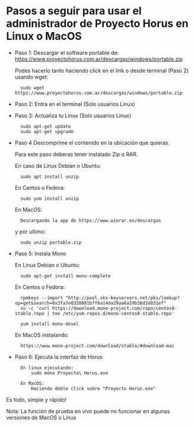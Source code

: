 # Pasos a seguir para usar el administrador de Proyecto Horus en Linux o MacOS

- Paso 1: Descargar el software portable de:
    https://www.proyectohorus.com.ar/descargas/windows/portable.zip
    
    Podes hacerlo tanto haciendo click en el link o desde terminal (Paso 2) usando wget:
    
        sudo wget https://www.proyectohorus.com.ar/descargas/windows/portable.zip

- Paso 2: Entra en el terminal (Solo usuarios Linux)

- Paso 3: Actualiza tu Linux (Solo usuarios Linux)

        sudo apt-get update
        sudo apt-get upgrade
    
- Paso 4 Descomprime el contenido en la ubicación que quieras.
    
    Para este paso deberas tener instalado Zip o RAR.
    
    En caso de Linux Debian o Ubuntu:
    
        sudo apt install unzip
    
    En Centos o Fedora:
        
        sudo yum install unzip
        
    En MacOS:
    
        Descargando la app de https://www.winrar.es/descargas
    
  y por ultimo:
    
        sudo unzip portable.zip
        
- Paso 5: Instala Mono

    En Linux Debian o Ubuntu:
      
        sudo apt-get install mono-complete
        
    En Centos o Fedora:
      
        rpmkeys --import "http://pool.sks-keyservers.net/pks/lookup?op=get&search=0x3fa7e0328081bff6a14da29aa6a19b38d3d831ef" 
        su -c 'curl https://download.mono-project.com/repo/centos8-stable.repo | tee /etc/yum.repos.d/mono-centos8-stable.repo'
    
        yum install mono-devel

    En MacOS instalando:
    
        https://www.mono-project.com/download/stable/#download-mac

- Paso 6: Ejecuta la interfaz de Horus
    
        En linux ejecutando:
            sudo mono Proyecto\ Horus.exe

        En MacOS:
            Haciendo doble click sobre "Proyecto Horus.exe"

Es todo, simple y rápido!

Nota: La función de prueba en vivo puede no funcionar en algunas versiones de MacOS o Linux
